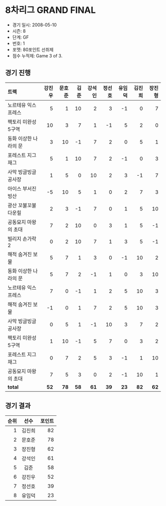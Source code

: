 # 8차리그 GRAND FINAL

- 경기 일시: 2008-05-10
- 시즌: 8
- 단계: GF
- 번호: 1
- 포맷: 80포인트 선취제
- 점수 누적제: Game 3 of 3.





## 경기 진행

| 트랙 | 강진우 | 문호준 | 김준 | 강석인 | 정선호 | 유임덕 | 김진희 | 장진형 |
|:---|---:|---:|---:|---:|---:|---:|---:|---:|
| 노르테유 익스프레스 | 5 | 1 | 10 | 2 | 3 | -1 | 0 | 7 |
| 팩토리 미완성 5구역 | 10 | 3 | 7 | 1 | -1 | 5 | 2 | 0 |
| 동화 이상한 나라의 문 | 3 | 10 | -1 | 7 | 2 | 0 | 5 | 1 |
| 포레스트 지그재그 | 5 | 1 | 10 | 7 | 2 | -1 | 0 | 3 |
| 사막 빙글빙글 공사장 | 1 | 5 | 0 | 10 | 2 | 3 | -1 | 7 |
| 아이스 부서진 빙산 | -5 | 10 | 5 | 1 | 0 | 2 | 7 | 3 |
| 광산 꼬불꼬불 다운힐 | 2 | 3 | -1 | 7 | 0 | 1 | 5 | 10 |
| 공동묘지 마왕의 초대 | 7 | 2 | 10 | 0 | 3 | 1 | 5 | -1 |
| 빌리지 손가락 2 | 0 | 2 | 10 | 7 | 1 | 3 | 5 | -1 |
| 해적 숨겨진 보물 | 5 | 7 | 1 | 3 | 0 | -1 | 10 | 2 |
| 동화 이상한 나라의 문 | 5 | 7 | 2 | -1 | 1 | 0 | 3 | 10 |
| 노르테유 익스프레스 | 7 | 0 | -1 | 1 | 2 | 5 | 10 | 3 |
| 해적 숨겨진 보물 | -1 | 0 | 1 | 7 | 2 | 5 | 10 | 3 |
| 사막 빙글빙글 공사장 | 0 | 5 | 1 | -1 | 10 | 3 | 7 | 2 |
| 팩토리 미완성 5구역 | 1 | 10 | -1 | 5 | 7 | 0 | 3 | 2 |
| 포레스트 지그재그 | 0 | 7 | 2 | 5 | 3 | -1 | 1 | 10 |
| 공동묘지 마왕의 초대 | 7 | 5 | 3 | 0 | 2 | -1 | 10 | 1 |
| __total__ | __52__ | __78__ | __58__ | __61__ | __39__ | __23__ | __82__ | __62__ |




## 경기 결과

| 순위 | 선수 | 포인트 |
|---:|:---:|---:|
| 1 | 김진희 | 82 |
| 2 | 문호준 | 78 |
| 3 | 장진형 | 62 |
| 4 | 강석인 | 61 |
| 5 | 김준 | 58 |
| 6 | 강진우 | 52 |
| 7 | 정선호 | 39 |
| 8 | 유임덕 | 23 |

